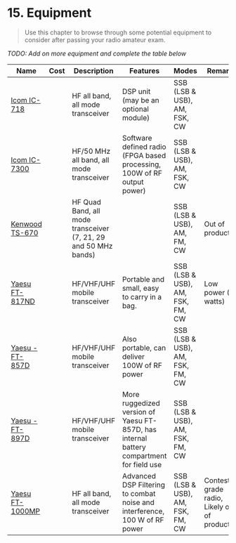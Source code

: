# 15. Equipment

> Use this chapter to browse through some potential equipment to consider after passing your radio amateur exam.

*TODO: Add on more equipment and complete the table below*

| Name | Cost | Description | Features | Modes | Remarks
| --- | --- | --- | --- | --- | --- |
|  [Icom IC-718](http://icomamerica.com/en/products/amateur/hf/718/default.aspx) | | HF all band, all mode transceiver | DSP unit (may be an optional module) | SSB (LSB & USB), AM, FSK, CW
|  [Icom IC-7300](http://icomamerica.com/en/products/amateur/hf/7300/default.aspx) | | HF/50 MHz all band, all mode transceiver | Software defined radio (FPGA based processing, 100W of RF output power) | SSB (LSB & USB), AM, FSK, CW
| [Kenwood TS-670](http://www.universal-radio.com/catalog/hamhf/ts670.html) | | HF Quad Band, all mode transceiver (7, 21, 29 and 50 MHz bands) | | SSB (LSB & USB), AM, FM, CW | Out of production
| [Yaesu FT-817ND](http://www.yaesu.com/indexVS.cfm?cmd=DisplayProducts&ProdCatID=102&encProdID=06014CD0AFA0702B25B12AB4DC9C0D27) | | HF/VHF/UHF mobile transceiver | Portable and small, easy to carry in a bag. | SSB (LSB & USB), AM, FSK, FM, CW | Low power (5 watts)
| [Yaesu - FT-857D](http://www.yaesu.com/indexVS.cfm?cmd=DisplayProducts&encProdID=8CBB7C4BDBAF40129AD4253A4987523C) | | HF/VHF/UHF mobile transceiver | Also portable, can deliver 100W of RF power  |  SSB (LSB & USB), AM, FSK, FM, CW
| [Yaesu - FT-897D](http://yaesu.com/indexVS.cfm?cmd=DisplayProducts&ProdCatID=102&encProdID=0372FA803B7BBADBF3076C94ACA7A8C5&DivisionID=65&isArchived=0) | | HF/VHF/UHF mobile transceiver | More ruggedized version of Yaesu FT-857D, has internal battery compartment for field use |  SSB (LSB & USB), AM, FSK, FM, CW
| [Yaesu FT-1000MP](https://www.yaesu.com/indexVS.cfm?cmd=DisplayProducts&ProdCatID=102&encProdID=ECAF1535E4CB8ECA07D737C0E4BAF3F5&DivisionID=65&isArchived=1)  | | HF all band, all mode transceiver | Advanced DSP Filtering to combat noise and interference, 100 W of RF power | SSB (LSB & USB), AM, FSK, FM, CW | Contest grade radio, Likely out of production

